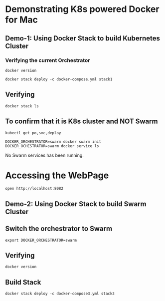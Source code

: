 # Demonstrating K8s powered Docker for Mac 

## Demo-1: Using Docker Stack to build Kubernetes Cluster

### Verifying the current Orchestrator

```
docker version
```

```
docker stack deploy -c docker-compose.yml stack1
```

## Verifying

```
docker stack ls
```

## To confirm that it is K8s cluster and NOT Swarm

```
kubectl get po,svc,deploy
```

```
DOCKER_ORCHESTRATOR=swarm docker swarm init
DOCKER_OCHESTRATOR=swarm docker service ls
```
No Swarm services has been running.

# Accessing the WebPage

```
open http://localhost:8082
```

## Demo-2: Using Docker Stack to build Swarm Cluster

## Switch the orchestrator to Swarm

```
export DOCKER_ORCHESTRATOR=swarm
```

## Verifying

```
docker version
```

## Build Stack

```
docker stack deploy -c docker-compose3.yml stack3
```




